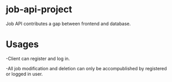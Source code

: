 # job-api-project

Job API contributes a gap between frontend and database.

# Usages

-Client can register and log in.

-All job modification and deletion can only be accompublished by registered or logged in user.

